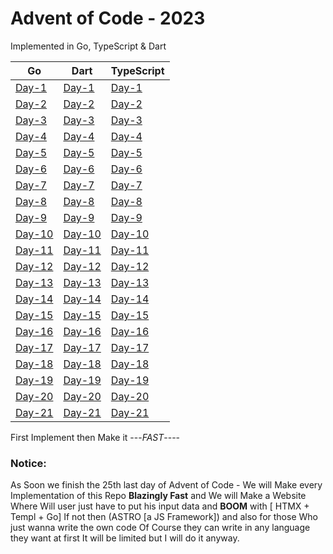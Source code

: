 # Advent of Code - 2023

Implemented in Go, TypeScript & Dart

|**Go**|**Dart**|**TypeScript**|
|------|--------|--------------|
|[Day-1](Go/Day1)|[Day-1](Dart/Day1)|[Day-1](TypeScript/Day1)|
|[Day-2](Go/Day2)|[Day-2](Dart/Day2)|[Day-2](TypeScript/Day2)|
|[Day-3](Go/Day3)|[Day-3](Dart/Day3)|[Day-3](TypeScript/Day3)|
|[Day-4](Go/Day4)|[Day-4](Dart/Day4)|[Day-4](TypeScript/Day4)|
|[Day-5](Go/Day5)|[Day-5](Dart/Day5)|[Day-5](TypeScript/Day5)|
|[Day-6](Go/Day6)|[Day-6](Dart/Day6)|[Day-6](TypeScript/Day6)|
|[Day-7](Go/Day7)|[Day-7](Dart/Day7)|[Day-7](TypeScript/Day7)|
|[Day-8](Go/Day8)|[Day-8](Dart/Day8)|[Day-8](TypeScript/Day8)|
|[Day-9](Go/Day9)|[Day-9](Dart/Day9)|[Day-9](TypeScript/Day9)|
|[Day-10](Go/Day10)|[Day-10](Dart/Day10)|[Day-10](TypeScript/Day10)|
|[Day-11](Go/Day11)|[Day-11](Dart/Day11)|[Day-11](TypeScript/Day11)|
|[Day-12](Go/Day12)|[Day-12](Dart/Day12)|[Day-12](TypeScript/Day12)|
|[Day-13](Go/Day13)|[Day-13](Dart/Day13)|[Day-13](TypeScript/Day13)|
|[Day-14](Go/Day14)|[Day-14](Dart/Day14)|[Day-14](TypeScript/Day14)|
|[Day-15](Go/Day15)|[Day-15](Dart/Day15)|[Day-15](TypeScript/Day15)|
|[Day-16](Go/Day16)|[Day-16](Dart/Day16)|[Day-16](TypeScript/Day16)|
|[Day-17](Go/Day17)|[Day-17](Dart/Day17)|[Day-17](TypeScript/Day17)|
|[Day-18](Go/Day18)|[Day-18](Dart/Day18)|[Day-18](TypeScript/Day18)|
|[Day-19](Go/Day19)|[Day-19](Dart/Day19)|[Day-19](TypeScript/Day19)|
|[Day-20](Go/Day20)|[Day-20](Dart/Day20)|[Day-20](TypeScript/Day20)|
|[Day-21](Go/Day21)|[Day-21](Dart/Day21)|[Day-21](TypeScript/Day21)|

First Implement then Make it ---*FAST*----

### **Notice:**

As Soon we finish the 25th last day of Advent of Code - We will Make every Implementation of this Repo **Blazingly Fast** and We will Make a Website Where Will user just have to put his input data and **BOOM** with [ HTMX + Templ + Go] If not then (ASTRO [a JS Framework]) and also for those Who just wanna write the own code Of Course they can write in any language they want at first It will be limited but I will do it anyway.
